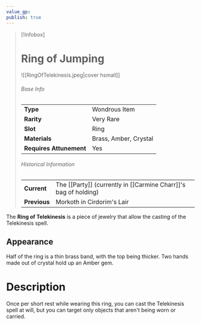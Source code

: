 ```yaml
---
value_gp: 
publish: true
---
```

> [!infobox]  
> # Ring of Jumping
> ![[RingOfTelekinesis.jpeg|cover hsmall]]
> ###### Base Info
> | | |
> |---|---|
> | **Type** | Wondrous Item |
> | **Rarity** | Very Rare |
> | **Slot** | Ring |
> | **Materials** | Brass, Amber, Crystal |
> | **Requires Attunement** | Yes |
> ###### Historical Information
> | | |
> |---|---|
> | **Current** | The [[Party]] (currently in [[Carmine Charr]]'s bag of holding) |
> | **Previous** | Morkoth in Cirdorim's Lair |

The **Ring of Telekinesis** is a piece of jewelry that allow the casting of the Telekinesis spell.
## Appearance
Half of the ring is a thin brass band, with the top being thicker. Two hands made out of crystal hold up an Amber gem.
# Description
Once per short rest while wearing this ring, you can cast the Telekinesis spell at will, but you can target only objects that aren't being worn or carried.